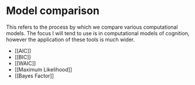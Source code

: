 # Model comparison

This refers to the process by which we compare various computational models. The focus I will tend to use is in computational models of cognition, however the application of these tools is much wider.

- [[AIC]]
- [[BIC]]
- [[WAIC]]
- [[Maximum Likelihood]]
- [[Bayes Factor]]